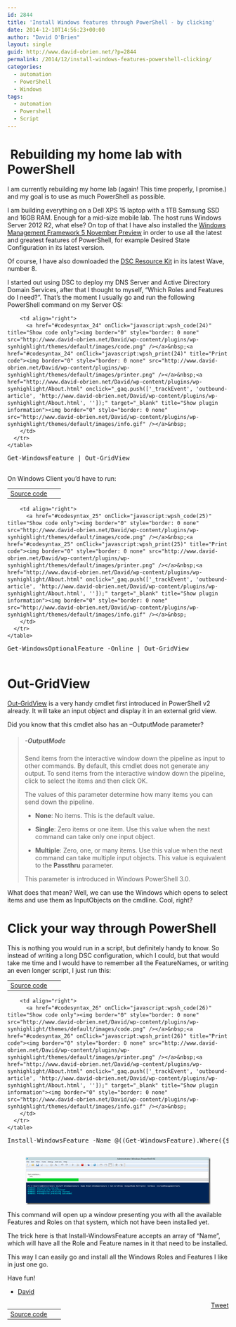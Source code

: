 ```yaml
---
id: 2844
title: 'Install Windows features through PowerShell - by clicking'
date: 2014-12-10T14:56:23+00:00
author: "David O'Brien"
layout: single
guid: http://www.david-obrien.net/?p=2844
permalink: /2014/12/install-windows-features-powershell-clicking/
categories:
  - automation
  - PowerShell
  - Windows
tags:
  - automation
  - Powershell
  - Script
---
```

#  Rebuilding my home lab with PowerShell

I am currently rebuilding my home lab (again! This time properly, I promise.) and my goal is to use as much PowerShell as possible.

I am building everything on a Dell XPS 15 laptop with a 1TB Samsung SSD and 16GB RAM. Enough for a mid-size mobile lab. The host runs Windows Server 2012 R2, what else? On top of that I have also installed the [Windows Management Framework 5 November Preview](http://blogs.msdn.com/b/powershell/archive/2014/11/18/windows-management-framework-5-0-preview-november-2014-is-now-available.aspx) in order to use all the latest and greatest features of PowerShell, for example Desired State Configuration in its latest version.

Of course, I have also downloaded the [DSC Resource Kit](http://blogs.msdn.com/b/powershell/archive/2014/10/28/powershell-dsc-reskit-wave-8-now-with-100-resources.aspx) in its latest Wave, number 8.

I started out using DSC to deploy my DNS Server and Active Directory Domain Services, after that I thought to myself, “Which Roles and Features do I need?”. That’s the moment I usually go and run the following PowerShell command on my Server OS:

<div id="wpshdo_24" class="wp-synhighlighter-outer">
  <div id="wpshdt_24" class="wp-synhighlighter-expanded">
    <table border="0" width="100%">
      <tr>
        <td align="left" width="80%">
          <a name="#codesyntax_24"></a><a id="wpshat_24" class="wp-synhighlighter-title" href="#codesyntax_24"  onClick="javascript:wpsh_toggleBlock(24)" title="Click to show/hide code block">Source code</a>
        </td>
        
        <td align="right">
          <a href="#codesyntax_24" onClick="javascript:wpsh_code(24)" title="Show code only"><img border="0" style="border: 0 none" src="http://www.david-obrien.net/David/wp-content/plugins/wp-synhighlight/themes/default/images/code.png" /></a>&nbsp;<a href="#codesyntax_24" onClick="javascript:wpsh_print(24)" title="Print code"><img border="0" style="border: 0 none" src="http://www.david-obrien.net/David/wp-content/plugins/wp-synhighlight/themes/default/images/printer.png" /></a>&nbsp;<a href="http://www.david-obrien.net/David/wp-content/plugins/wp-synhighlight/About.html" onclick="_gaq.push(['_trackEvent', 'outbound-article', 'http://www.david-obrien.net/David/wp-content/plugins/wp-synhighlight/About.html', '']);" target="_blank" title="Show plugin information"><img border="0" style="border: 0 none" src="http://www.david-obrien.net/David/wp-content/plugins/wp-synhighlight/themes/default/images/info.gif" /></a>&nbsp;
        </td>
      </tr>
    </table>
  </div>
  
  <div id="wpshdi_24" class="wp-synhighlighter-inner" style="display: block;">
    <pre class="powershell" style="font-family:monospace;">Get<span class="sy0">-WindowsFeature <span class="sy0">| Out<span class="sy0">-GridView
  </div>
</div>

On Windows Client you’d have to run:

<div id="wpshdo_25" class="wp-synhighlighter-outer">
  <div id="wpshdt_25" class="wp-synhighlighter-expanded">
    <table border="0" width="100%">
      <tr>
        <td align="left" width="80%">
          <a name="#codesyntax_25"></a><a id="wpshat_25" class="wp-synhighlighter-title" href="#codesyntax_25"  onClick="javascript:wpsh_toggleBlock(25)" title="Click to show/hide code block">Source code</a>
        </td>
        
        <td align="right">
          <a href="#codesyntax_25" onClick="javascript:wpsh_code(25)" title="Show code only"><img border="0" style="border: 0 none" src="http://www.david-obrien.net/David/wp-content/plugins/wp-synhighlight/themes/default/images/code.png" /></a>&nbsp;<a href="#codesyntax_25" onClick="javascript:wpsh_print(25)" title="Print code"><img border="0" style="border: 0 none" src="http://www.david-obrien.net/David/wp-content/plugins/wp-synhighlight/themes/default/images/printer.png" /></a>&nbsp;<a href="http://www.david-obrien.net/David/wp-content/plugins/wp-synhighlight/About.html" onclick="_gaq.push(['_trackEvent', 'outbound-article', 'http://www.david-obrien.net/David/wp-content/plugins/wp-synhighlight/About.html', '']);" target="_blank" title="Show plugin information"><img border="0" style="border: 0 none" src="http://www.david-obrien.net/David/wp-content/plugins/wp-synhighlight/themes/default/images/info.gif" /></a>&nbsp;
        </td>
      </tr>
    </table>
  </div>
  
  <div id="wpshdi_25" class="wp-synhighlighter-inner" style="display: block;">
    <pre class="powershell" style="font-family:monospace;">Get<span class="sy0">-WindowsOptionalFeature <span class="sy0">-Online <span class="sy0">| Out<span class="sy0">-GridView
  </div>
</div>

# Out-GridView

<a href="http://technet.microsoft.com/en-us/library/hh849920.aspx" onclick="_gaq.push(['_trackEvent', 'outbound-article', 'http://technet.microsoft.com/en-us/library/hh849920.aspx', 'Out-GridView']);" target="_blank">Out-GridView</a> is a very handy cmdlet first introduced in PowerShell v2 already. It will take an input object and display it in an external grid view.

Did you know that this cmdlet also has an –OutputMode parameter?

> ##### -OutputMode<OutputModeOption>
> 
> Send items from the interactive window down the pipeline as input to other commands. By default, this cmdlet does not generate any output. To send items from the interactive window down the pipeline, click to select the items and then click OK.
> 
> The values of this parameter determine how many items you can send down the pipeline.
> 
> - **None**: No items. This is the default value.
> 
> - **Single**: Zero items or one item. Use this value when the next command can take only one input object.
> 
> - **Multiple**: Zero, one, or many items. Use this value when the next command can take multiple input objects. This value is equivalent to the **Passthru** parameter.
> 
> This parameter is introduced in Windows PowerShell 3.0.

What does that mean? Well, we can use the Windows which opens to select items and use them as InputObjects on the cmdline. Cool, right?

# Click your way through PowerShell

This is nothing you would run in a script, but definitely handy to know. So instead of writing a long DSC configuration, which I could, but that would take me time and I would have to remember all the FeatureNames, or writing an even longer script, I just run this:

<div id="wpshdo_26" class="wp-synhighlighter-outer">
  <div id="wpshdt_26" class="wp-synhighlighter-expanded">
    <table border="0" width="100%">
      <tr>
        <td align="left" width="80%">
          <a name="#codesyntax_26"></a><a id="wpshat_26" class="wp-synhighlighter-title" href="#codesyntax_26"  onClick="javascript:wpsh_toggleBlock(26)" title="Click to show/hide code block">Source code</a>
        </td>
        
        <td align="right">
          <a href="#codesyntax_26" onClick="javascript:wpsh_code(26)" title="Show code only"><img border="0" style="border: 0 none" src="http://www.david-obrien.net/David/wp-content/plugins/wp-synhighlight/themes/default/images/code.png" /></a>&nbsp;<a href="#codesyntax_26" onClick="javascript:wpsh_print(26)" title="Print code"><img border="0" style="border: 0 none" src="http://www.david-obrien.net/David/wp-content/plugins/wp-synhighlight/themes/default/images/printer.png" /></a>&nbsp;<a href="http://www.david-obrien.net/David/wp-content/plugins/wp-synhighlight/About.html" onclick="_gaq.push(['_trackEvent', 'outbound-article', 'http://www.david-obrien.net/David/wp-content/plugins/wp-synhighlight/About.html', '']);" target="_blank" title="Show plugin information"><img border="0" style="border: 0 none" src="http://www.david-obrien.net/David/wp-content/plugins/wp-synhighlight/themes/default/images/info.gif" /></a>&nbsp;
        </td>
      </tr>
    </table>
  </div>
  
  <div id="wpshdi_26" class="wp-synhighlighter-inner" style="display: block;">
    <pre class="powershell" style="font-family:monospace;">Install<span class="sy0">-WindowsFeature <span class="kw5">-Name <span class="sy0">@<span class="br0">&#40;<span class="br0">&#40;Get<span class="sy0">-WindowsFeature<span class="br0">&#41;.<span class="kw3">Where<span class="br0">&#40;<span class="br0">&#123;<span class="re0">$PSItem.InstallState –ne ‘Installed’<span class="br0">&#125;<span class="br0">&#41; <span class="sy0">| Out<span class="sy0">-GridView <span class="sy0">-OutputMode Multiple<span class="br0">&#41; <span class="sy0">-IncludeManagementTools –Verbose
  </div>
</div>

<a href="/media/2014/12/PS.png" onclick="_gaq.push(['_trackEvent', 'outbound-article', '/media/2014/12/PS.png', '']);" ><img style="background-image: none; float: none; padding-top: 0px; padding-left: 0px; margin-left: auto; display: block; padding-right: 0px; margin-right: auto; border: 0px;" title="PS" src="/media/2014/12/PS_thumb.png" alt="PS" width="421" height="108" border="0" /></a>

This command will open up a window presenting you with all the available Features and Roles on that system, which not have been installed yet.

The trick here is that Install-WindowsFeature accepts an array of “Name”, which will have all the Role and Feature names in it that need to be installed.

This way I can easily go and install all the Windows Roles and Features I like in just one go.

Have fun!

- <a href="http://www.twitter.com/david_obrien" onclick="_gaq.push(['_trackEvent', 'outbound-article', 'http://www.twitter.com/david_obrien', 'David']);" target="_blank">David</a> 

<div style="float: right; margin-left: 10px;">
  <a href="https://twitter.com/share" onclick="_gaq.push(['_trackEvent', 'outbound-article', 'https://twitter.com/share', 'Tweet']);" class="twitter-share-button" data-hashtags="automation,Powershell,Script" data-count="vertical" data-url="http://www.david-obrien.net/2014/12/install-windows-features-powershell-clicking/">Tweet</a>
</div>



